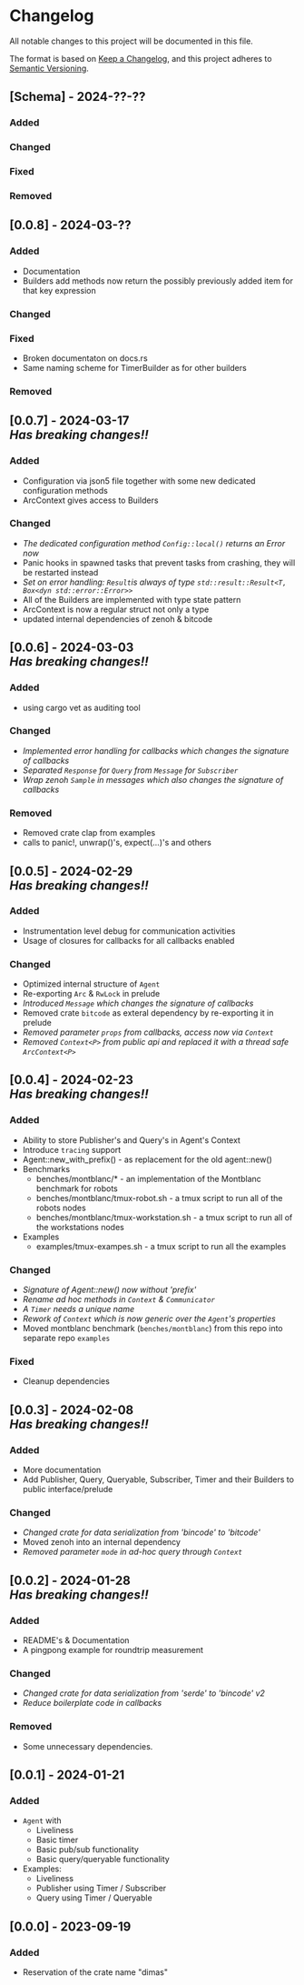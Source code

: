 # Changelog

All notable changes to this project will be documented in this file.

The format is based on [Keep a Changelog](https://keepachangelog.com/en/1.0.0/),
and this project adheres to [Semantic Versioning](https://semver.org/spec/v2.0.0.html).

## [Schema] - 2024-??-??

### Added

### Changed

### Fixed

### Removed


## [0.0.8] - 2024-03-??

### Added
- Documentation
- Builders add methods now return the possibly previously added item for that key expression

### Changed

### Fixed
- Broken documentaton on docs.rs
- Same naming scheme for TimerBuilder as for other builders

### Removed


## [0.0.7] - 2024-03-17 <br>_Has breaking changes!!_

### Added
- Configuration via json5 file together with some new dedicated configuration methods
- ArcContext gives access to Builders

### Changed
- _The dedicated configuration method `Config::local()` returns an Error now_
- Panic hooks in spawned tasks that prevent tasks from crashing, they will be restarted instead
- _Set on error handling: `Result`is always of type `std::result::Result<T, Box<dyn std::error::Error>>`_
- All of the Builders are implemented with type state pattern
- ArcContext is now a regular struct not only a type
- updated internal dependencies of zenoh & bitcode


## [0.0.6] - 2024-03-03 <br>_Has breaking changes!!_

### Added
- using cargo vet as auditing tool

### Changed
- _Implemented error handling for callbacks which changes the signature of callbacks_
- _Separated `Response` for `Query` from `Message` for `Subscriber`_
- _Wrap zenoh `Sample` in messages which also changes the signature of callbacks_

### Removed
- Removed crate clap from examples
- calls to panic!, unwrap()'s, expect(...)'s and others

## [0.0.5] - 2024-02-29 <br>_Has breaking changes!!_

### Added
- Instrumentation level debug for communication activities
- Usage of closures for callbacks for all callbacks enabled

### Changed
- Optimized internal structure of `Agent`
- Re-exporting `Arc` & `RwLock` in prelude
- _Introduced `Message` which changes the signature of callbacks_
- Removed crate `bitcode` as exteral dependency by re-exporting it in prelude
- _Removed parameter `props` from callbacks, access now via `Context`_
- _Removed `Context<P>` from public api and replaced it with a thread safe `ArcContext<P>`_


## [0.0.4] - 2024-02-23 <br>_Has breaking changes!!_

### Added
- Ability to store Publisher's and Query's in Agent's Context
- Introduce `tracing` support
- Agent::new_with_prefix() - as replacement for the old agent::new()
- Benchmarks
  - benches/montblanc/* - an implementation of the Montblanc benchmark for robots
  - benches/montblanc/tmux-robot.sh - a tmux script to run all of the robots nodes
  - benches/montblanc/tmux-workstation.sh - a tmux script to run all of the workstations nodes
- Examples
  - examples/tmux-exampes.sh - a tmux script to run all the examples

### Changed
- _Signature of Agent::new() now without 'prefix'_
- _Rename ad hoc methods in `Context` & `Communicator`_
- _A `Timer` needs a unique name_
- _Rework of `Context` which is now generic over the `Agent`'s properties_
- Moved montblanc benchmark (`benches/montblanc`) from this repo into separate repo `examples`

### Fixed
- Cleanup dependencies


## [0.0.3] - 2024-02-08 <br>_Has breaking changes!!_

### Added
- More documentation
- Add Publisher, Query, Queryable, Subscriber, Timer and their Builders to public interface/prelude

### Changed
- _Changed crate for data serialization from 'bincode' to 'bitcode'_
- Moved zenoh into an internal dependency
- _Removed parameter `mode` in ad-hoc query through `Context`_

## [0.0.2] - 2024-01-28 <br>_Has breaking changes!!_

### Added
- README's & Documentation
- A pingpong example for roundtrip measurement

### Changed
- _Changed crate for data serialization from 'serde' to 'bincode' v2_
- _Reduce boilerplate code in callbacks_

### Removed
- Some unnecessary dependencies.


## [0.0.1] - 2024-01-21

### Added
- `Agent` with
  - Liveliness
  - Basic timer
  - Basic pub/sub functionality
  - Basic query/queryable functionality
- Examples: 
  - Liveliness
  - Publisher using Timer / Subscriber
  - Query using Timer / Queryable


## [0.0.0] - 2023-09-19

### Added
- Reservation of the crate name "dimas"
